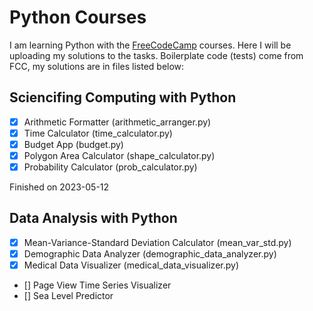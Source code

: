 # Python Courses

I am learning Python with the [FreeCodeCamp](https://www.freecodecamp.org/) courses. Here I will be uploading my solutions to the tasks.
Boilerplate code (tests) come from FCC, my solutions are in files listed below:

## Sciencifing Computing with Python
- [x] Arithmetic Formatter (arithmetic_arranger.py)
- [x] Time Calculator (time_calculator.py)
- [x] Budget App (budget.py)
- [x] Polygon Area Calculator (shape_calculator.py)
- [x] Probability Calculator (prob_calculator.py)

Finished on 2023-05-12

## Data Analysis with Python
- [x] Mean-Variance-Standard Deviation Calculator (mean_var_std.py)
- [x] Demographic Data Analyzer (demographic_data_analyzer.py)
- [x] Medical Data Visualizer (medical_data_visualizer.py)
- [] Page View Time Series Visualizer
- [] Sea Level Predictor
